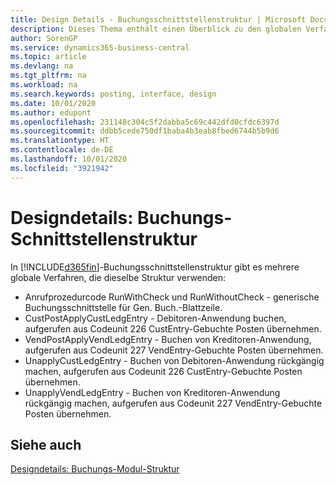 ```yaml
---
title: Design Details - Buchungsschnittstellenstruktur | Microsoft Docs
description: Dieses Thema enthält einen Überblick zu den globalen Verfahren in der Buchungsschnittstellenstruktur.
author: SorenGP
ms.service: dynamics365-business-central
ms.topic: article
ms.devlang: na
ms.tgt_pltfrm: na
ms.workload: na
ms.search.keywords: posting, interface, design
ms.date: 10/01/2020
ms.author: edupont
ms.openlocfilehash: 231148c304c5f2dabba5c69c442dfd0cfdc6397d
ms.sourcegitcommit: ddbb5cede750df1baba4b3eab8fbed6744b5b9d6
ms.translationtype: HT
ms.contentlocale: de-DE
ms.lasthandoff: 10/01/2020
ms.locfileid: "3921942"
---
```

# <a name="design-details-posting-interface-structure"></a>Designdetails: Buchungs-Schnittstellenstruktur
In [!INCLUDE[d365fin](includes/d365fin_md.md)]-Buchungsschnittstellenstruktur gibt es mehrere globale Verfahren, die dieselbe Struktur verwenden:  
  
* Anrufprozedurcode RunWithCheck und RunWithoutCheck - generische Buchungsschnittstelle für Gen. Buch.-Blattzeile.  
* CustPostApplyCustLedgEntry - Debitoren-Anwendung buchen, aufgerufen aus Codeunit 226 CustEntry-Gebuchte Posten übernehmen.  
* VendPostApplyVendLedgEntry - Buchen von Kreditoren-Anwendung, aufgerufen aus Codeunit 227 VendEntry-Gebuchte Posten übernehmen.  
* UnapplyCustLedgEntry - Buchen von Debitoren-Anwendung rückgängig machen, aufgerufen aus Codeunit 226 CustEntry-Gebuchte Posten übernehmen.  
* UnapplyVendLedgEntry - Buchen von Kreditoren-Anwendung rückgängig machen, aufgerufen aus Codeunit 227 VendEntry-Gebuchte Posten übernehmen.  
  
## <a name="see-also"></a>Siehe auch  
[Designdetails: Buchungs-Modul-Struktur](design-details-posting-engine-structure.md)